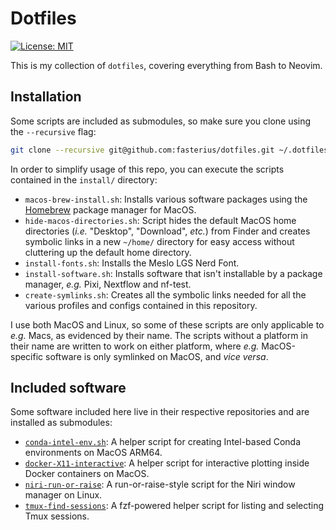# Dotfiles

[![License: MIT][1]][2]

[1]: https://img.shields.io/badge/License-MIT-blue.svg
[2]: https://opensource.org/licenses/MIT

This is my collection of `dotfiles`, covering everything from Bash to Neovim.

## Installation

Some scripts are included as submodules, so make sure you clone using the
`--recursive` flag:

```bash
git clone --recursive git@github.com:fasterius/dotfiles.git ~/.dotfiles
```

In order to simplify usage of this repo, you can execute the scripts contained
in the `install/` directory:

- `macos-brew-install.sh`: Installs various software packages using the
  [Homebrew](https://brew.sh/) package manager for MacOS.
- `hide-macos-directories.sh`: Script hides the default MacOS home directories
  (_i.e._ "Desktop", "Download", _etc._) from Finder and creates symbolic links
  in a new `~/home/` directory for easy access without cluttering up the default
  home directory.
- `install-fonts.sh`: Installs the Meslo LGS Nerd Font.
- `install-software.sh`: Installs software that isn't installable by a package
  manager, _e.g._ Pixi, Nextflow and nf-test.
- `create-symlinks.sh`: Creates all the symbolic links needed for all the
  various profiles and configs contained in this repository.

I use both MacOS and Linux, so some of these scripts are only applicable to
_e.g._ Macs, as evidenced by their name. The scripts without a platform in their
name are written to work on either platform, where _e.g._ MacOS-specific
software is only symlinked on MacOS, and _vice versa_.

## Included software

Some software included here live in their respective repositories and are
installed as submodules:

- [`conda-intel-env.sh`](https://github.com/fasterius/conda-intel-env): A helper
  script for creating Intel-based Conda environments on MacOS ARM64.
- [`docker-X11-interactive`](https://github.com/fasterius/docker-X11-interactive):
  A helper script for interactive plotting inside Docker containers on MacOS.
- [`niri-run-or-raise`](https://github.com/fasterius/niri-run-or-raise): A
  run-or-raise-style script for the Niri window manager on Linux.
- [`tmux-find-sessions`](https://github.com/fasterius/tmux-find-sessions): A
  fzf-powered helper script for listing and selecting Tmux sessions.
